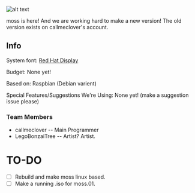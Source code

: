 ![alt text](https://github.com/callmeclover/mOSs/blob/16ebdaee432ad1ef0e280e4258a0cb948a7de844/moss.png "Logo Title Text 1")

moss is here! And we are working hard to make a new version! The old version exists on callmeclover's account.
##  Info
System font: [Red Hat Display](https://fonts.google.com/specimen/Red+Hat+Display?category=Sans+Serif,Monospace&vfonly=true&preview.text=mOSs&preview.text_type=custom#standard-styles)

Budget: None yet!

Based on: Raspbian (Debian varient)

Special Features/Suggestions We're Using: None yet! (make a suggestion issue please)

### Team Members
* callmeclover -- Main Programmer
* LegoBonzaiTree -- Artist? Artist.

# TO-DO
- [ ] Rebuild and make moss linux based.
- [ ] Make a running .iso for moss.01.
